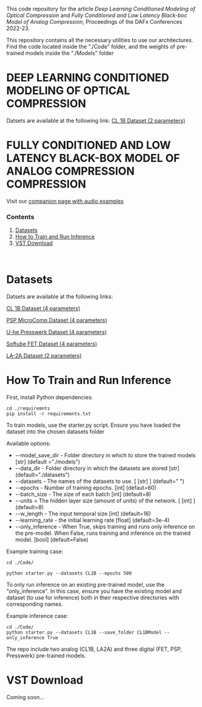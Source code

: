 This code repository for the article _Deep Learning Conditioned Modeling of Optical Compression_ and _Fully Conditioned and Low Latency Black-boc Model of Analog Compression_, Proceedings of the DAFx Conferences 2022-23.

This repository contains all the necessary utilities to use our architectures. Find the code located inside the "./Code" folder, and the weights of pre-trained models inside the "./Models" folder

# DEEP LEARNING CONDITIONED MODELING OF OPTICAL COMPRESSION
Datsets are available at the following link:
[CL 1B Dataset (2 parameters)](https://doi.org/10.5281/zenodo.6497085)
 
 
# FULLY CONDITIONED AND LOW LATENCY BLACK-BOX MODEL OF ANALOG COMPRESSION COMPRESSION
 
Visit our [companion page with audio examples](https://riccardovib.github.io/OpticalCompressor_pages/)

### Contents

1. [Datasets](#datasets)
2. [How to Train and Run Inference](#how-to-train-and-run-inference)
3. [VST Download](#vst-download)

<br/>

# Datasets

Datsets are available at the following links:

[CL 1B Dataset (4 parameters)](https://doi.org/10.34740/kaggle/dsv/5330581)

[PSP MicroComp Dataset (4 parameters)](https://doi.org/10.34740/kaggle/dsv/6118717)

[U-he Presswerk Dataset (4 parameters)](https://doi.org/10.34740/kaggle/dsv/6118202)

[Softube FET Dataset (4 parameters)](https://doi.org/10.34740/kaggle/dsv/6119102)

[LA-2A Dataset (2 parameters)](https://zenodo.org/record/3824876)

# How To Train and Run Inference 

First, install Python dependencies:
```
cd ./requiremnts
pip install -r requirements.txt
```

To train models, use the starter.py script.
Ensure you have loaded the dataset into the chosen datasets folder

Available options: 
* --model_save_dir - Folder directory in which to store the trained models [str] (default ="./models")
* --data_dir - Folder directory in which the datasets are stored [str] (default="./datasets")
* --datasets - The names of the datasets to use. [ [str] ] (default=" ")
* --epochs - Number of training epochs. [int] (defaut=60)
* --batch_size - The size of each batch [int] (default=8)
* --units = The hidden layer size (amount of units) of the network. [ [int] ] (default=8)
* --w_length - The input temporal size [int] (default=16)
* --learning_rate - the initial learning rate [float] (default=3e-4)
* --only_inference - When True, skips training and runs only inference on the pre-model. When False, runs training and inference on the trained model. [bool] (default=False)

Example training case: 
```
cd ./Code/

python starter.py --datasets CL1B --epochs 500 
```

To only run inference on an existing pre-trained model, use the "only_inference". In this case, ensure you have the existing model and dataset (to use for inference) both in their respective directories with corresponding names.

Example inference case:
```
cd ./Code/
python starter.py --datasets CL1B --save_folder CL1BModel --only_inference True
```

The repo include two analog (CL1B, LA2A) and three digital (FET, PSP, Presswerk) pre-trained models.


# VST Download

Coming soon...